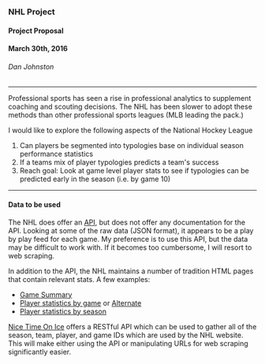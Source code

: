 ### NHL Project
#### Project Proposal
#### March 30th, 2016
###### Dan Johnston
___
Professional sports has seen a rise in professional analytics to supplement coaching and scouting decisions. The NHL has been slower to adopt these methods than other professional sports leagues (MLB leading the pack.)

I would like to explore the following aspects of the National Hockey League
	
1. Can players be segmented into typologies base on individual season performance statistics
2. If a teams mix of player typologies predicts a team's success
3. Reach goal: Look at game level player stats to see if typologies can be predicted early in the season (i.e. by game 10)
    
___
#### Data to be used

The NHL does offer an [API](http://statsapi.web.nhl.com/api/v1/game/2015020743/feed/live), but does not offer any documentation for the API. Looking at some of the raw data (JSON format), it appears to be a play by play feed for each game. My preference is to use this API, but the data may be difficult to work with. If it becomes too cumbersome, I will resort to web scraping.

In addition to the API, the NHL maintains a number of tradition HTML pages that contain relevant stats. A few examples:
* [Game Summary](http://www.nhl.com/scores/htmlreports/20142015/GS021217.HTM)
* [Player statistics by game](http://www.nhl.com/scores/htmlreports/20142015/ES021217.HTM) or [Alternate](https://www.nhl.com/gamecenter/nyr-vs-wsh/2015/04/11/2014021217#game=2014021217,game_state=final,game_tab=boxscore)
* [Player statistics by season](http://www.nhl.com/stats/player?reportType=season&report=skatersummary&season=20142015&gameType=2&sort=points&aggregate=0&teamId=15&pos=S)

[Nice Time On Ice](http://www.nicetimeonice.com/api) offers a RESTful API which can be used to gather all of the season, team, player, and game IDs which are used by the NHL website. This will make either using the API or manipulating URLs for web scraping significantly easier.